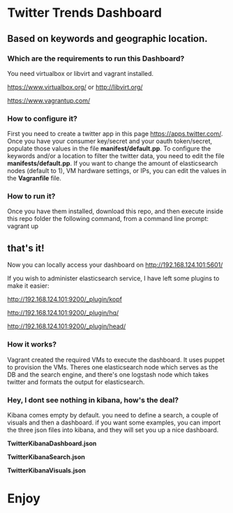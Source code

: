 # Twitter Trends Dashboard
## Based on keywords and geographic location.

### Which are the requirements to run this Dashboard?
You need virtualbox or libvirt and vagrant installed.

https://www.virtualbox.org/ or http://libvirt.org/

https://www.vagrantup.com/

### How to configure it?
First you need to create a twitter app in this page https://apps.twitter.com/. Once you have your consumer key/secret and your oauth token/secret, populate those values in the file **manifest/default.pp**.
To configure the keywords and/or a location to filter the twitter data, you need to edit the file **manifests/default.pp**.
If you want to change the amount of elasticsearch nodes (default to 1), VM hardware settings, or IPs, you can edit the values in the **Vagranfile** file.

### How to run it?
Once you have them installed, download this repo, and then execute inside this repo folder the following command, from a command line prompt:
vagrant up

## that's it!

Now you can locally access your dashboard on
http://192.168.124.101:5601/

If you wish to administer elasticsearch service, I have left some plugins to make it easier:

http://192.168.124.101:9200/_plugin/kopf

http://192.168.124.101:9200/_plugin/hq/

http://192.168.124.101:9200/_plugin/head/

### How it works?
Vagrant created the required VMs to execute the dashboard. It uses puppet to provision the VMs. 
Theres one elasticsearch node which serves as the DB and the search engine, and there's one logstash node which takes twitter and formats the output for elasticsearch. 


### Hey, I dont see nothing in kibana, how's the deal?
Kibana comes empty by default. you need to define a search, a couple of visuals and then a dashboard.
if you want some examples, you can import the three json files into kibana, and they will set you up a nice dashboard.

**TwitterKibanaDashboard.json**

**TwitterKibanaSearch.json**

**TwitterKibanaVisuals.json**


# Enjoy